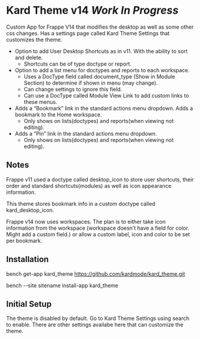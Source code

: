 # Kard Theme v14 *Work In Progress*

Custom App for Frappe V14 that modifies the desktop as well as some other css changes.
Has a settings page called Kard Theme Settings that customizes the theme. 

* Option to add User Desktop Shortcuts as in v11. With the ability to sort and delete.
	* Shortcuts can be of type doctype or report.
* Option to add a list menu for doctypes and reports to each workspace.
	* Uses a DocType field called document_type (Show in Module Section) to determine if shown in menu (may change).
 	* Can change settings to ignore this field.
  	* Can use a DocType called Module View Link to add custom links to these menus.	 
* Adds a “Bookmark” link in the standard actions menu dropdown. Adds a bookmark to the Home workspace.
	* Only shows on lists(doctypes) and reports(when viewing not editing).
* Adds a “Pin” link in the standard actions menu dropdown.
 	* Only shows on lists(doctypes) and reports(when viewing not editing).


## Notes

Frappe v11 used a doctype called desktop_icon to store user shortcuts, their order and standard shortcuts(modules) as well as icon appearance information.

This theme stores bookmark info in a custom doctype called kard_desktop_icon.

Frappe v14 now uses workspaces. The plan is to either take icon information from the workspace (workspace doesn't have a field for color. Might add a custom field.) or allow a custom label, icon and color to be set per bookmark.

## Installation

bench get-app kard_theme https://github.com/kardmode/kard_theme.git

bench --site sitename install-app kard_theme

## Initial Setup

The theme is disabled by default.
Go to Kard Theme Settings using search to enable.
There are other settings availabe here that can customize the theme.
